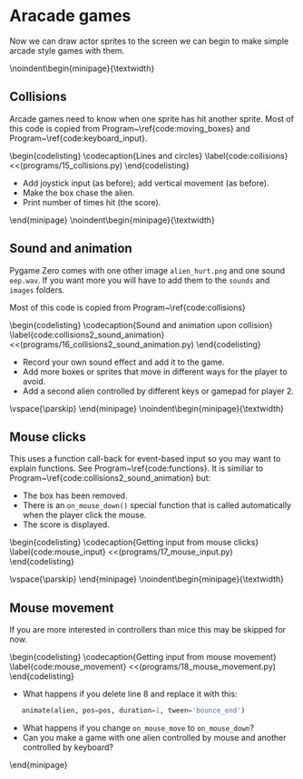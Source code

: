 # Aracade games

Now we can draw actor sprites to the screen we can begin to make simple arcade style games with them. 

\noindent\begin{minipage}{\textwidth}

## Collisions

Arcade games need to know when one sprite has hit another sprite.  Most of this code is copied from Program~\ref{code:moving_boxes} and Program~\ref{code:keyboard_input}.

\begin{codelisting}
\codecaption{Lines and circles}
\label{code:collisions}
<<(programs/15_collisions.py)
\end{codelisting}

* Add joystick input (as before); add vertical movement (as before).
* Make the box chase the alien.
* Print number of times hit (the score).

\end{minipage}
\noindent\begin{minipage}{\textwidth}

## Sound and animation

Pygame Zero comes with one other image `alien_hurt.png` and one sound `eep.wav`.  If you want more you will have to add them to the `sounds` and `images` folders.

Most of this code is copied from Program~\ref{code:collisions} 

\begin{codelisting}
\codecaption{Sound and animation upon collision}
\label{code:collisions2_sound_animation}
<<(programs/16_collisions2_sound_animation.py)
\end{codelisting}

* Record your own sound effect and add it to the game.
* Add more boxes or sprites that move in different ways for the player to avoid.
* Add a second alien controlled by different keys or gamepad for player 2.

\vspace{\parskip}
\end{minipage}
\noindent\begin{minipage}{\textwidth}

## Mouse clicks

This uses a function call-back for event-based input so you may want to explain functions. See Program~\ref{code:functions}.  It is similiar to Program~\ref{code:collisions2_sound_animation} but:

* The box has been removed.
* There is an `on_mouse_down()` special function that is called automatically when the player click the mouse.
* The score is displayed.
  
\begin{codelisting}
\codecaption{Getting input from mouse clicks}
\label{code:mouse_input}
<<(programs/17_mouse_input.py)
\end{codelisting}

\vspace{\parskip}
\end{minipage}
\noindent\begin{minipage}{\textwidth}

## Mouse movement

If you are more interested in controllers than mice this may be skipped for now.  

\begin{codelisting}
\codecaption{Getting input from mouse movement}
\label{code:mouse_movement}
<<(programs/18_mouse_movement.py)
\end{codelisting}

* What happens if you delete line 8 and replace it with this:
```python
   animate(alien, pos=pos, duration=1, tween='bounce_end')
```
* What happens if you change `on_mouse_move` to `on_mouse_down`?
* Can you make a game with one alien controlled by mouse and another controlled by keyboard?

\end{minipage}


